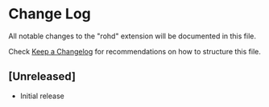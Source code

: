 # Change Log

All notable changes to the "rohd" extension will be documented in this file.

Check [Keep a Changelog](http://keepachangelog.com/) for recommendations on how to structure this file.

## [Unreleased]

- Initial release
